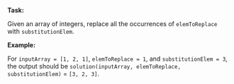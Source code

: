 **Task:**

Given an array of integers, replace all the occurrences of `elemToReplace` with `substitutionElem`.

**Example:**

For `inputArray = [1, 2, 1]`, `elemToReplace = 1`, and `substitutionElem = 3`, the output should be
`solution(inputArray, elemToReplace, substitutionElem)` = `[3, 2, 3]`.